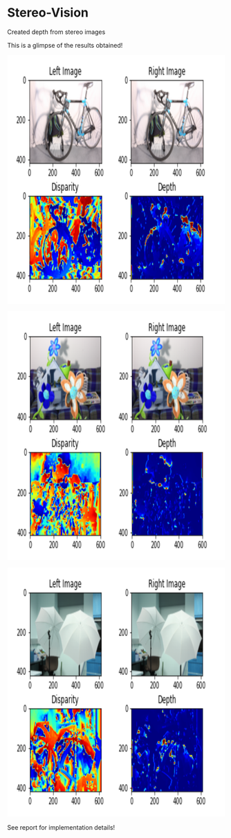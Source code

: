 # Stereo-Vision
Created depth from stereo images

This is a glimpse of the results obtained!

<p align="center">
  <img src="https://github.com/pooja-kabra/Stereo-Vision/blob/main/results/res1/plot.png" alt="Dataset 1" width = "864" height = "576"/>
</p>

<p align="center">
  <img src="https://github.com/pooja-kabra/Stereo-Vision/blob/main/results/res2/plot.png" alt="Dataset 2" width = "864" height = "576"/>
</p>

<p align="center">
  <img src="https://github.com/pooja-kabra/Stereo-Vision/blob/main/results/res3/plot.png" alt="Dataset 3" width = "864" height = "576"/>
</p>

See report for implementation details!